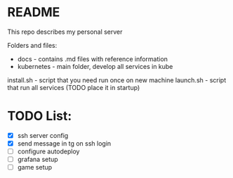 # README #

This repo describes my personal server

Folders and files:
- docs - contains .md files with reference information
- kubernetes - main folder, develop all services in kube

install.sh - script that you need run once on new machine
launch.sh - script that run all services (TODO place it in startup)

# TODO List:

- [x] ssh server config
- [x] send message in tg on ssh login
- [ ] configure autodeploy
- [ ] grafana setup
- [ ] game setup
